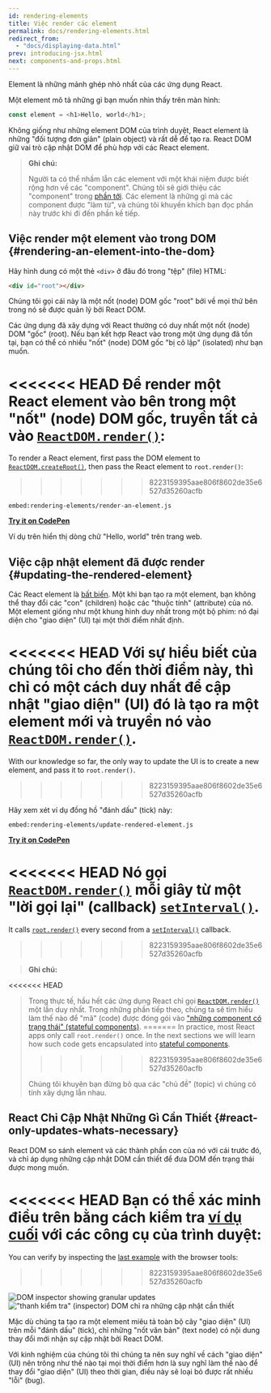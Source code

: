 ```yaml
---
id: rendering-elements
title: Việc render các element
permalink: docs/rendering-elements.html
redirect_from:
  - "docs/displaying-data.html"
prev: introducing-jsx.html
next: components-and-props.html
---
```


Element là những mảnh ghép nhỏ nhất của các ứng dụng React.

Một element mô tả những gì bạn muốn nhìn thấy trên màn hình:

```js
const element = <h1>Hello, world</h1>;
```

Không giống như những element DOM của trình duyệt, React element là những "đối tượng đơn giản" (plain object) và rất dễ để tạo ra. React DOM giữ vai trò cập nhật DOM để phù hợp với các React element.

>**Ghi chú:**
>
>Người ta có thể nhầm lẫn các element với một khái niệm được biết rộng hơn về các "component". Chúng tôi sẽ giới thiệu các "component" trong [phần tới](/docs/components-and-props.html). Các element là những gì mà các component được "làm từ", và chúng tôi khuyến khích bạn đọc phần này trước khi đi đến phần kế tiếp.

## Việc render một element vào trong DOM {#rendering-an-element-into-the-dom}

Hãy hình dung có một thẻ `<div>` ở đâu đó trong "tệp" (file) HTML:

```html
<div id="root"></div>
```

Chúng tôi gọi cái này là một nốt (node) DOM gốc "root" bởi về mọi thứ bên trong nó sẽ được quản lý bởi React DOM.

Các ứng dụng đã xây dựng với React thường có duy nhất một nốt (node) DOM "gốc" (root). Nếu bạn kết hợp React vào trong một ứng dụng đã tồn tại, bạn có thể có nhiều "nốt" (node) DOM gốc "bị cô lập" (isolated) như bạn muốn.

<<<<<<< HEAD
Để render một React element vào bên trong một "nốt" (node) DOM gốc, truyền tất cả vào [`ReactDOM.render()`](/docs/react-dom.html#render):
=======
To render a React element, first pass the DOM element to [`ReactDOM.createRoot()`](/docs/react-dom-client.html#createroot), then pass the React element to `root.render()`:
>>>>>>> 8223159395aae806f8602de35e6527d35260acfb

`embed:rendering-elements/render-an-element.js`

**[Try it on CodePen](https://codepen.io/gaearon/pen/ZpvBNJ?editors=1010)**

Ví dụ trên hiển thị dòng chữ "Hello, world" trên trang web.

## Việc cập nhật element đã được render {#updating-the-rendered-element}

Các React element là [bất biến](https://vi.wikipedia.org/wiki/%C4%90%E1%BB%91i_t%C6%B0%E1%BB%A3ng_b%E1%BA%A5t_bi%E1%BA%BFn). Một khi bạn tạo ra một element, bạn không thể thay đổi các "con" (children) hoặc các "thuộc tính" (attribute) của nó. Một element giống như một khung hình duy nhất trong một bộ phim: nó đại diện cho "giao diện" (UI) tại một thời điểm nhất định.

<<<<<<< HEAD
Với sự hiểu biết của chúng tôi cho đến thời điểm này, thì chỉ có một cách duy nhất để cập nhật "giao diện" (UI) đó là tạo ra một element mới và truyền nó vào [`ReactDOM.render()`](/docs/react-dom.html#render).
=======
With our knowledge so far, the only way to update the UI is to create a new element, and pass it to `root.render()`.
>>>>>>> 8223159395aae806f8602de35e6527d35260acfb

Hãy xem xét ví dụ đồng hồ "đánh dấu" (tick) này:

`embed:rendering-elements/update-rendered-element.js`

**[Try it on CodePen](https://codepen.io/gaearon/pen/gwoJZk?editors=1010)**

<<<<<<< HEAD
Nó gọi [`ReactDOM.render()`](/docs/react-dom.html#render) mỗi giây từ một "lời gọi lại" (callback) [`setInterval()`](https://developer.mozilla.org/en-US/docs/Web/API/WindowTimers/setInterval).
=======
It calls [`root.render()`](/docs/react-dom.html#render) every second from a [`setInterval()`](https://developer.mozilla.org/en-US/docs/Web/API/WindowTimers/setInterval) callback.
>>>>>>> 8223159395aae806f8602de35e6527d35260acfb

>**Ghi chú:**
>
<<<<<<< HEAD
>Trong thực tế, hầu hết các ứng dụng React chỉ gọi [`ReactDOM.render()`](/docs/react-dom.html#render) một lần duy nhất. Trong những phần tiếp theo, chúng ta sẽ tìm hiểu làm thế nào để "mã" (code) được đóng gói vào ["những component có trạng thái" (stateful components)](/docs/state-and-lifecycle.html).
=======
>In practice, most React apps only call `root.render()` once. In the next sections we will learn how such code gets encapsulated into [stateful components](/docs/state-and-lifecycle.html).
>>>>>>> 8223159395aae806f8602de35e6527d35260acfb
>
>Chúng tôi khuyên bạn đừng bỏ qua các "chủ đề" (topic) vì chúng có tính xây dựng lẫn nhau.

## React Chỉ Cập Nhật Những Gì Cần Thiết {#react-only-updates-whats-necessary}

React DOM so sánh element và các thành phần con của nó với cái trước đó, và chỉ áp dụng những cập nhật DOM cần thiết để đưa DOM đến trạng thái được mong muốn.

<<<<<<< HEAD
Bạn có thể xác minh điều trên bằng cách kiểm tra [ví dụ cuối](codepen://rendering-elements/update-rendered-element) với các công cụ của trình duyệt:
=======
You can verify by inspecting the [last example](https://codepen.io/gaearon/pen/gwoJZk?editors=1010) with the browser tools:
>>>>>>> 8223159395aae806f8602de35e6527d35260acfb

![DOM inspector showing granular updates](../images/docs/granular-dom-updates.gif)
!["thanh kiểm tra" (inspector) DOM chỉ ra những cập nhật cần thiết](../images/docs/granular-dom-updates.gif)

Mặc dù chúng ta tạo ra một element miêu tả toàn bộ cây "giao diện" (UI) trên mỗi "đánh dấu" (tick), chỉ những "nốt văn bản" (text node) có nội dung thay đổi mới nhận sự cập nhật bởi React DOM.

Với kinh nghiệm của chúng tôi thì chúng ta nên suy nghĩ về cách "giao diện" (UI) nên trông như thế nào tại mọi thời điểm hơn là suy nghĩ làm thế nào để thay đổi "giao diện" (UI) theo thời gian, điều này sẽ loại bỏ được rất nhiều "lỗi" (bug).

